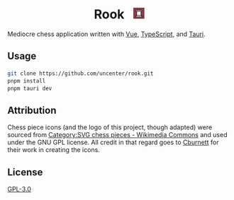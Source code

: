 <h1 align="center">
  <span>Rook</span>
  &nbsp;
  <img src="./src-tauri/icons/icon.png" width="25" />
</h1>

Mediocre chess application written with [Vue](https://vuejs.org/), [TypeScript](https://www.typescriptlang.org/), and [Tauri](https://tauri.app/).

## Usage

```sh
git clone https://github.com/uncenter/rook.git
pnpm install
pnpm tauri dev
```

## Attribution

Chess piece icons (and the logo of this project, though adapted) were sourced from [Category:SVG chess pieces - Wikimedia Commons](https://commons.wikimedia.org/wiki/Category:SVG_chess_pieces) and used under the GNU GPL license. All credit in that regard goes to [Cburnett](https://en.wikipedia.org/wiki/User:Cburnett) for their work in creating the icons.

## License

[GPL-3.0](LICENSE)
